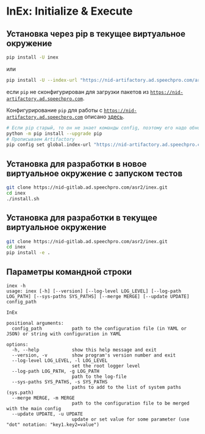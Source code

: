 # InEx: Initialize & Execute

## Установка через pip в текущее виртуальное окружение

```bash
pip install -U inex
```
или
```bash
pip install -U --index-url "https://nid-artifactory.ad.speechpro.com/artifactory/api/pypi/pypi/simple" inex
```
если `pip` не сконфигурирован для загрузки пакетов из [`https://nid-artifactory.ad.speechpro.com`](https://nid-artifactory.ad.speechpro.com).

Конфигурирование `pip` для работы с
[`https://nid-artifactory.ad.speechpro.com`](https://nid-artifactory.ad.speechpro.com)
описано [здесь](https://confluence.speechpro.com/x/kLCeCg).

```bash
# Если pip старый, то он не знает команды config, поэтому его надо обновить:
python -m pip install --upgrade pip
# Прописываем Artifactory
pip config set global.index-url "https://nid-artifactory.ad.speechpro.com/artifactory/api/pypi/pypi/simple"
```

## Установка для разработки в новое виртуальное окружение с запуском тестов

```bash
git clone https://nid-gitlab.ad.speechpro.com/asr2/inex.git
cd inex
./install.sh
```

## Установка для разработки в текущее виртуальное окружение

```bash
git clone https://nid-gitlab.ad.speechpro.com/asr2/inex.git
cd inex
pip install -e .
```

## Параметры командной строки

```text
inex -h
usage: inex [-h] [--version] [--log-level LOG_LEVEL] [--log-path LOG_PATH] [--sys-paths SYS_PATHS] [--merge MERGE] [--update UPDATE] config_path

InEx

positional arguments:
  config_path           path to the configuration file (in YAML or JSON) or string with configuration in YAML

options:
  -h, --help            show this help message and exit
  --version, -v         show program's version number and exit
  --log-level LOG_LEVEL, -l LOG_LEVEL
                        set the root logger level
  --log-path LOG_PATH, -g LOG_PATH
                        path to the log-file
  --sys-paths SYS_PATHS, -s SYS_PATHS
                        paths to add to the list of system paths (sys.path)
  --merge MERGE, -m MERGE
                        path to the configuration file to be merged with the main config
  --update UPDATE, -u UPDATE
                        update or set value for some parameter (use "dot" notation: "key1.key2=value")
```
